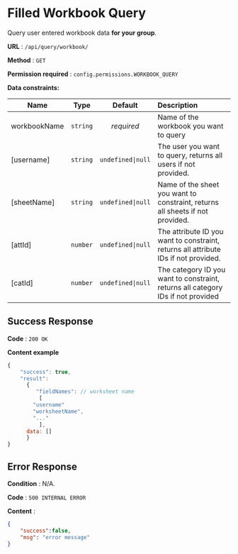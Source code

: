 # Filled Workbook Query

Query user entered workbook data **for your group**.

**URL** : `/api/query/workbook/`

**Method** : `GET`

**Permission required** : ```config.permissions.WORKBOOK_QUERY```

**Data constraints:**

| Name        |Type           | Default  | Description |
| ----------- |:-------------:| :--------: | :---------- |
| workbookName | `string`       |   *required*         | Name of the workbook you want to query |
| [username]   | `string`       |   `undefined\|null`  | The user you want to query, returns all users if not provided. |
| [sheetName]   | `string`       |   `undefined\|null`  | Name of the sheet you want to constraint, returns all sheets if not provided. |
| [attId]      | `number`       |   `undefined\|null`  | The attribute ID you want to constraint, returns all attribute IDs if not provided. |
| [catId]      | `number`       |   `undefined\|null`  | The category ID you want to constraint, returns all category IDs if not provided |


## Success Response

**Code** : `200 OK`

**Content example**

```javascript
{
    "success": true,
    "result": 
      {
         "fieldNames": // worksheet name
          [
	    "username"
	    "worksheetName",
	    "..."
          ],
	  data: []
      }
}
```

## Error Response

**Condition** : N/A.

**Code** : `500 INTERNAL ERROR`

**Content** :

```json
{
    "success":false,
    "msg": "error message"
}
```
